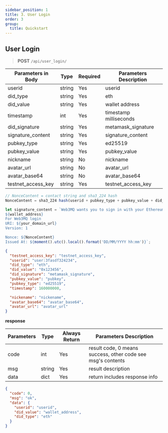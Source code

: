 ```yaml
---
sidebar_position: 1
title: 3. User Login
order: 3
group:
  title: Quickstart
---
```


## User Login

> **POST** `/api/user_login/`

| Parameters in Body | Type   | Required | Parameters Description |
| ------------------ | ------ | -------- | ---------------------- |
| userid             | string | Yes      | userid                 |
| did_type           | string | Yes      | eth                    |
| did_value          | string | Yes      | wallet address         |
| timestamp          | int    | Yes      | timestamp milliseconds |
| did_signature      | string | Yes      | metamask_signature     |
| signature_content  | string | Yes      | signature_content      |
| pubkey_type        | string | Yes      | ed25519                |
| pubkey_value       | string | Yes      | pubkey_value           |
| nickname           | string | No       | nickname               |
| avatar_url         | string | No       | avatar_url             |
| avatar_base64      | string | No       | avatar_base64          |
| testnet_access_key | string | Yes | testnet_access_key |

```js
// NonceContent = contact string and sha3_224 hash
NonceContent = sha3_224 hash(userid + pubkey_type + pubkey_value + did_type + did_value +  timestamp)

let signature_content = `Web3MQ wants you to sign in with your Ethereum account:
${wallet_address}
For Web3MQ login
URI: ${your_domain_url}
Version: 1

Nonce: ${NonceContent}
Issued At: ${moment().utc().local().format('DD/MM/YYYY hh:mm')}`;
```

```json
{
  "testnet_access_key": "testnet_access_key",
  "userid": "user:3fasdf324234",
  "did_type": "eth",
  "did_value": "0x123456",
  "did_signature": "metamask_signature",
  "pubkey_value": "pubkey",
  "pubkey_type": "ed25519",
  "timestamp": 160000000,

  "nickename": "nickename",
  "avatar_base64": "avatar_base64",
  "avatar_url": "avatar_url"
}
```

**response**

| Parameters | Type   | Always Return | Parameters Description                                      |
| ---------- | ------ | ------------- | ----------------------------------------------------------- |
| code       | int    | Yes           | result code, 0 means success, other code see msg's contents |
| msg        | string | Yes           | result description                                          |
| data       | dict   | Yes           | return includes response info                               |

```json
{
  "code": 0,
  "msg": "ok",
  "data": {
    "userid": "userid",
    "did_value": "wallet_address",
    "did_type": "eth"
  }
}
```
